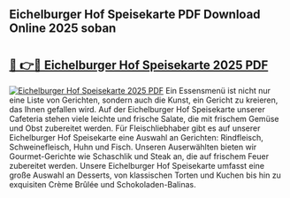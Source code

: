 ## Eichelburger Hof Speisekarte PDF Download Online 2025 soban

# <h2><a href="http://gca70n0.nevu.top/?p=Eichelburger+Hof+Speisekarte">🔗 👉🔴 Eichelburger Hof Speisekarte 2025 PDF</a></h2>

[![Eichelburger Hof Speisekarte 2025 PDF](https://i.imgur.com/dBaPXMq.png)](http://gca70n0.nevu.top/?p=Eichelburger+Hof+Speisekarte)
Ein Essensmenü ist nicht nur eine Liste von Gerichten, sondern auch die Kunst, ein Gericht zu kreieren, das Ihnen gefallen wird. Auf der Eichelburger Hof Speisekarte unserer Cafeteria stehen viele leichte und frische Salate, die mit frischem Gemüse und Obst zubereitet werden. Für Fleischliebhaber gibt es auf unserer Eichelburger Hof Speisekarte eine Auswahl an Gerichten: Rindfleisch, Schweinefleisch, Huhn und Fisch. Unseren Auserwählten bieten wir Gourmet-Gerichte wie Schaschlik und Steak an, die auf frischem Feuer zubereitet werden. Unsere Eichelburger Hof Speisekarte umfasst eine große Auswahl an Desserts, von klassischen Torten und Kuchen bis hin zu exquisiten Crème Brûlée und Schokoladen-Balinas.
